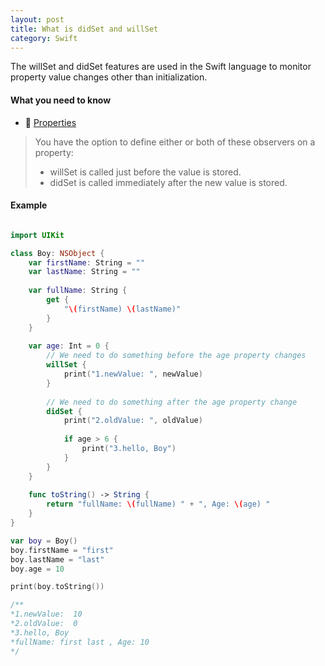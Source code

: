 ```yaml
---
layout: post
title: What is didSet and willSet
category: Swift
---
```


The willSet and didSet features are used in the Swift language to monitor property value changes other than initialization.

#### What you need to know

-   [Properties](https://docs.swift.org/swift-book/LanguageGuide/Properties.html)

> You have the option to define either or both of these observers on a property:
> - willSet is called just before the value is stored.
> - didSet is called immediately after the new value is stored.

#### Example

```swift

import UIKit

class Boy: NSObject {
    var firstName: String = ""
    var lastName: String = ""
    
    var fullName: String {
        get {
            "\(firstName) \(lastName)"
        }
    }
    
    var age: Int = 0 {
        // We need to do something before the age property changes
        willSet {
            print("1.newValue: ", newValue)
        }
        
        // We need to do something after the age property change
        didSet {
            print("2.oldValue: ", oldValue)
            
            if age > 6 {
                print("3.hello, Boy")
            }
        }
    }
    
    func toString() -> String {
        return "fullName: \(fullName) " + ", Age: \(age) "
    }
}

var boy = Boy()
boy.firstName = "first"
boy.lastName = "last"
boy.age = 10

print(boy.toString())

/**
*1.newValue:  10
*2.oldValue:  0
*3.hello, Boy
*fullName: first last , Age: 10 
*/


```